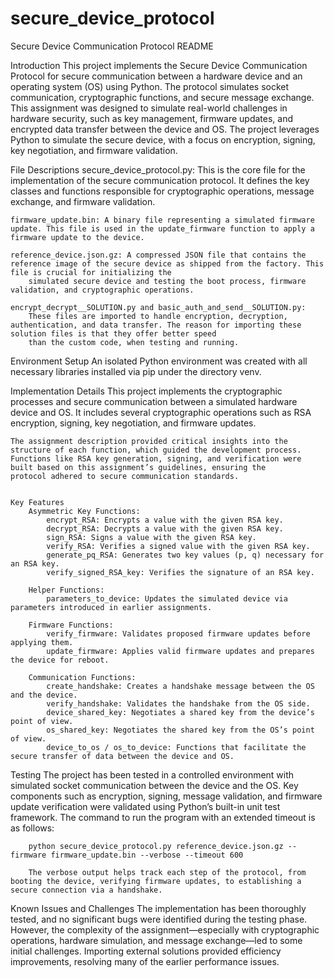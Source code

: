 # secure_device_protocol
Secure Device Communication Protocol README

Introduction
    This project implements the Secure Device Communication Protocol for secure communication between a hardware device and an operating system (OS) using Python.
    The protocol simulates socket communication, cryptographic functions, and secure message exchange. This assignment was designed to simulate real-world challenges 
    in hardware security, such as key management, firmware updates, and encrypted data transfer between the device and OS. The project leverages Python to simulate the 
    secure device, with a focus on encryption, signing, key negotiation, and firmware validation.

File Descriptions
    secure_device_protocol.py:
        This is the core file for the implementation of the secure communication protocol. It defines the key classes and functions responsible for cryptographic operations,
        message exchange, and firmware validation.

    firmware_update.bin: A binary file representing a simulated firmware update. This file is used in the update_firmware function to apply a firmware update to the device.
    
    reference_device.json.gz: A compressed JSON file that contains the reference image of the secure device as shipped from the factory. This file is crucial for initializing the 
        simulated secure device and testing the boot process, firmware validation, and cryptographic operations.

    encrypt_decrypt__SOLUTION.py and basic_auth_and_send__SOLUTION.py: 
        These files are imported to handle encryption, decryption, authentication, and data transfer. The reason for importing these solution files is that they offer better speed 
        than the custom code, when testing and running.

Environment Setup
    An isolated Python environment was created with all necessary libraries installed via pip under the directory venv.

Implementation Details
    This project implements the cryptographic processes and secure communication between a simulated hardware device and OS.
    It includes several cryptographic operations such as RSA encryption, signing, key negotiation, and firmware updates.
    
    The assignment description provided critical insights into the structure of each function, which guided the development process.
    Functions like RSA key generation, signing, and verification were built based on this assignment’s guidelines, ensuring the 
    protocol adhered to secure communication standards.
    

    Key Features
        Asymmetric Key Functions:
            encrypt_RSA: Encrypts a value with the given RSA key.
            decrypt_RSA: Decrypts a value with the given RSA key.
            sign_RSA: Signs a value with the given RSA key.
            verify_RSA: Verifies a signed value with the given RSA key.
            generate_pq_RSA: Generates two key values (p, q) necessary for an RSA key.
            verify_signed_RSA_key: Verifies the signature of an RSA key.
        
        Helper Functions:
            parameters_to_device: Updates the simulated device via parameters introduced in earlier assignments.
        
        Firmware Functions:
            verify_firmware: Validates proposed firmware updates before applying them.
            update_firmware: Applies valid firmware updates and prepares the device for reboot.

        Communication Functions:
            create_handshake: Creates a handshake message between the OS and the device.
            verify_handshake: Validates the handshake from the OS side.
            device_shared_key: Negotiates a shared key from the device’s point of view.
            os_shared_key: Negotiates the shared key from the OS’s point of view.
            device_to_os / os_to_device: Functions that facilitate the secure transfer of data between the device and OS.


Testing
    The project has been tested in a controlled environment with simulated socket communication between the device and the OS. 
    Key components such as encryption, signing, message validation, and firmware update verification were validated using Python’s
    built-in unit test framework. The command to run the program with an extended timeout is as follows:
        
        python secure_device_protocol.py reference_device.json.gz --firmware firmware_update.bin --verbose --timeout 600

        The verbose output helps track each step of the protocol, from booting the device, verifying firmware updates, to establishing a secure connection via a handshake.
    
Known Issues and Challenges
    The implementation has been thoroughly tested, and no significant bugs were identified during the testing phase. However, the complexity of the assignment—especially with
    cryptographic operations, hardware simulation, and message exchange—led to some initial challenges. Importing external solutions provided efficiency improvements, resolving
    many of the earlier performance issues.
